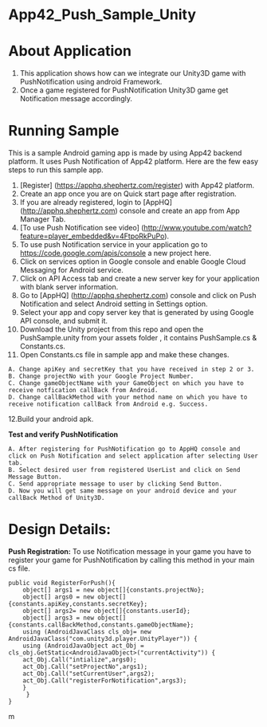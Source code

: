 App42_Push_Sample_Unity
=======================

# About Application

1. This application shows how can we integrate our Unity3D game with PushNotification using android Framework.
2. Once a game registered for PushNotification Unity3D game get Notification message accordingly.

# Running Sample

This is a sample Android gaming app is made by using App42 backend platform. It uses Push Notification of App42 platform.
Here are the few easy steps to run this sample app.

1. [Register] (https://apphq.shephertz.com/register) with App42 platform.
2. Create an app once you are on Quick start page after registration.
3. If you are already registered, login to [AppHQ] (http://apphq.shephertz.com) console and create an app from App Manager Tab.
4. [To use Push Notification see video] (http://www.youtube.com/watch?feature=player_embedded&v=4FtpoRkPuPo).
5. To use push Notification service in your application go to https://code.google.com/apis/console a new project here.
6. Click on services option in Google console and enable Google Cloud Messaging for Android service.
7. Click on API Access tab and create a new server key for your application with blank server information.
8. Go to [AppHQ] (http://apphq.shephertz.com) console and click on Push Notification and select Android setting in Settings option.
9. Select your app and copy server key that is generated by using Google API console, and submit it.
10. Download the Unity project from this repo and open the PushSample.unity from your assets folder , it contains PushSample.cs & Constants.cs.
11. Open Constants.cs file in sample app and make these changes.

```
A. Change apiKey and secretKey that you have received in step 2 or 3.
B. Change projectNo with your Google Project Number.
C. Change gameObjectName with your GameObject on which you have to receive notfication callBack from Android.
D. Change callBackMethod with your method name on which you have to receive notification callBack from Android e.g. Success.
```
12.Build your android apk.

__Test and verify PushNotification__
```
A. After registering for PushNotification go to AppHQ console and click on Push Notification and select application after selecting User tab.
B. Select desired user from registered UserList and click on Send Message Button.
C. Send appropriate message to user by clicking Send Button.
D. Now you will get same message on your android device and your callBack Method of Unity3D.
```


# Design Details:

__Push Registration:__ To use Notification message in your game you have to register your game for PushNotification 
by calling this method in your main cs file.

```
public void RegisterForPush(){
	object[] args1 = new object[]{constants.projectNo};
	object[] args0 = new object[]{constants.apiKey,constants.secretKey};
	object[] args2= new object[]{constants.userId};
	object[] args3 = new object[]{constants.callBackMethod,constants.gameObjectName};
	using (AndroidJavaClass cls_obj= new AndroidJavaClass("com.unity3d.player.UnityPlayer")) {
	using (AndroidJavaObject act_Obj = cls_obj.GetStatic<AndroidJavaObject>("currentActivity")) {
	act_Obj.Call("intialize",args0);
	act_Obj.Call("setProjectNo",args1);
	act_Obj.Call("setCurrentUser",args2);
	act_Obj.Call("registerForNotification",args3);
	}
     }
}
```
m
